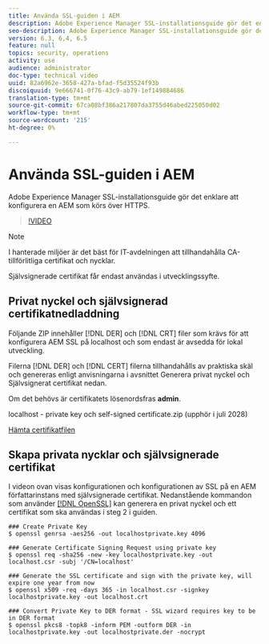 ```yaml
---
title: Använda SSL-guiden i AEM
description: Adobe Experience Manager SSL-installationsguide gör det enklare att konfigurera en AEM som körs över HTTPS.
seo-description: Adobe Experience Manager SSL-installationsguide gör det enklare att konfigurera en AEM som körs över HTTPS.
version: 6.3, 6,4, 6.5
feature: null
topics: security, operations
activity: use
audience: administrator
doc-type: technical video
uuid: 82a6962e-3658-427a-bfad-f5d35524f93b
discoiquuid: 9e666741-0f76-43c9-ab79-1ef149884686
translation-type: tm+mt
source-git-commit: 67ca08bf386a217807da3755d46abed225050d02
workflow-type: tm+mt
source-wordcount: '215'
ht-degree: 0%

---
```



# Använda SSL-guiden i AEM

Adobe Experience Manager SSL-installationsguide gör det enklare att konfigurera en AEM som körs över HTTPS.

>[!VIDEO](https://video.tv.adobe.com/v/17993/?quality=12&learn=on)

>[!NOTE]
>
>I hanterade miljöer är det bäst för IT-avdelningen att tillhandahålla CA-tillförlitliga certifikat och nycklar.
>
>Självsignerade certifikat får endast användas i utvecklingssyfte.

## Privat nyckel och självsignerad certifikatnedladdning

Följande ZIP innehåller [!DNL DER] och [!DNL CRT] filer som krävs för att konfigurera AEM SSL på localhost och som endast är avsedda för lokal utveckling.

Filerna [!DNL DER] och [!DNL CERT] filerna tillhandahålls av praktiska skäl och genereras enligt anvisningarna i avsnittet Generera privat nyckel och Självsignerat certifikat nedan.

Om det behövs är certifikatets lösenordsfras **admin**.

localhost - private key och self-signed certificate.zip (upphör i juli 2028)

[Hämta certifikatfilen](assets/use-the-ssl-wizard/certificate.zip)

## Skapa privata nycklar och självsignerade certifikat

I videon ovan visas konfigurationen och konfigurationen av SSL på en AEM författarinstans med självsignerade certifikat. Nedanstående kommandon som använder [[!DNL OpenSSL]](https://www.openssl.org/) kan generera en privat nyckel och ett certifikat som ska användas i steg 2 i guiden.

```shell
### Create Private Key
$ openssl genrsa -aes256 -out localhostprivate.key 4096

### Generate Certificate Signing Request using private key
$ openssl req -sha256 -new -key localhostprivate.key -out localhost.csr -subj '/CN=localhost'

### Generate the SSL certificate and sign with the private key, will expire one year from now
$ openssl x509 -req -days 365 -in localhost.csr -signkey localhostprivate.key -out localhost.crt

### Convert Private Key to DER format - SSL wizard requires key to be in DER format
$ openssl pkcs8 -topk8 -inform PEM -outform DER -in localhostprivate.key -out localhostprivate.der -nocrypt
```
